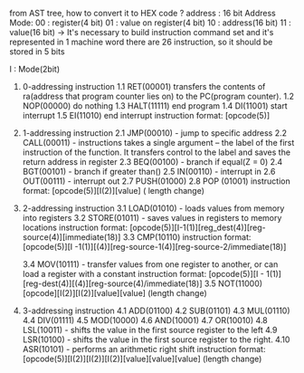 from AST tree, how to convert it to HEX code ?
address : 16 bit
Address Mode: 
    00 : register(4 bit)
    01 : value on register(4 bit)
    10 : address(16 bit)
    11 : value(16 bit)
-> It's necessary to build instruction command set and it's represented in 1 machine word
there are 26 instruction, so it should be stored in 5 bits 

I : Mode(2bit)

1. 0-addressing instruction
    1.1 RET(00001) transfers the contents of ra(address that program counter lies on) to the PC(program counter). 
    1.2 NOP(00000) do nothing
    1.3 HALT(11111) end program 
    1.4 DI(11001) start interrupt
    1.5 EI(11010) end interrupt
    instruction format: [opcode(5)]

    
    
2. 1-addressing instruction
    2.1 JMP(00010) - jump to specific address
    2.2 CALL(00011) - instructions takes a single argument – the label of the first instruction of the function. 
    It transfers control to the label and saves the return address in register 
    2.3 BEQ(00100) - branch if equal(Z = 0)
    2.4 BGT(00101) - branch if greater than()
    2.5 IN(00110) - interrupt in
    2.6 OUT(00111) - interrupt out
    2.7 PUSH(01000)
    2.8 POP (01001)
    instruction format: [opcode(5)][I(2)][value] ( length change)


3. 2-addressing instruction
    3.1 LOAD(01010) - loads values from memory into registers
    3.2 STORE(01011) -  saves values in registers to memory locations
    instruction format: [opcode(5)][I-1(1)][reg_dest(4)][reg-source(4)][immediate(18)]
    3.3 CMP(10110)
        instruction format: [opcode(5)][I -1(1)][(4)][reg-source-1(4)][reg-source-2/immediate(18)]
    
    3.4 MOV(10111) - transfer values from one register to another, or can load a register with a constant
        instruction format: [opcode(5)][I - 1(1)][reg-dest(4)][(4)][reg-source(4)/immediate(18)]
    3.5 NOT(11000)
        [opcode][I(2)][I(2)][value][value] (length change)
4. 3-addressing instruction
    4.1 ADD(01100)
    4.2 SUB(01101) 
    4.3 MUL(01110)
    4.4 DIV(01111)
    4.5 MOD(10000)
    4.6 AND(10001)
    4.7 OR(10010)
    4.8 LSL(10011) - shifts the value in the first source register to the left
    4.9 LSR(10100) - shifts the value in the first source register to the right.
    4.10 ASR(10101) - performs an arithmetic right shift
    instruction format:
        [opcode(5)][I(2)][I(2)][I(2)][value][value][value] (length change)
